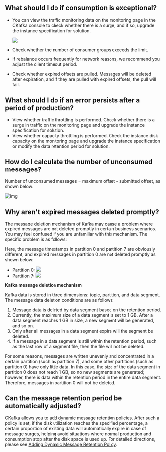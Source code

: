 ## What should I do if consumption is exceptional?

- You can view the traffic monitoring data on the monitoring page in the CKafka console to check whether there is a surge, and if so, upgrade the instance specification for solution.

  ![](https://main.qcloudimg.com/raw/a5ef5e5067c265073ef8cb0c07960461.png)

- Check whether the number of consumer groups exceeds the limit.

- If rebalance occurs frequently for network reasons, we recommend you adjust the client timeout period.

- Check whether expired offsets are pulled. Messages will be deleted after expiration, and if they are pulled with expired offsets, the pull will fail.

## What should I do if an error persists after a period of production?

- View whether traffic throttling is performed. Check whether there is a surge in traffic on the monitoring page and upgrade the instance specification for solution.
- View whether capacity throttling is performed. Check the instance disk capacity on the monitoring page and upgrade the instance specification or modify the data retention period for solution.

## How do I calculate the number of unconsumed messages?

Number of unconsumed messages = maximum offset - submitted offset, as shown below:

![img](https://main.qcloudimg.com/raw/05c88d97f36784e5f83c08b24e229265.png)



## Why aren't expired messages deleted promptly?

The message deletion mechanism of Kafka may cause a problem where expired messages are not deleted promptly in certain business scenarios. You may feel confused if you are unfamiliar with this mechanism. The specific problem is as follows:

Here, the message timestamps in partition 0 and partition 7 are obviously different, and expired messages in partition 0 are not deleted promptly as shown below:
- Partition 0:
![](https://main.qcloudimg.com/raw/15259a044edd174cbe609a9a95e43ea2.png)
- Partition 7:
![](https://main.qcloudimg.com/raw/bda384e0ed20e043f9416481e6d6d2a5.png)

**Kafka message deletion mechanism**

Kafka data is stored in three dimensions: topic, partition, and data segment. The message data deletion conditions are as follows:

1. Message data is deleted by data segment based on the retention period.
2. Currently, the maximum size of a data segment is set to 1 GB. After a data segment reaches 1 GB in size, a new segment will be generated, and so on.
3. Only after all messages in a data segment expire will the segment be deleted.
4. If a message in a data segment is still within the retention period, such as the last row of a segment file, then the file will not be deleted.

For some reasons, messages are written unevenly and concentrated in a certain partition (such as partition 7), and some other partitions (such as partition 0) have only little data. In this case, the size of the data segment in partition 0 does not reach 1 GB, so no new segments are generated; however, there is data within the retention period in the entire data segment. Therefore, messages in partition 0 will not be deleted.



## Can the message retention period be automatically adjusted?

CKafka allows you to add dynamic message retention policies. After such a policy is set, if the disk utilization reaches the specified percentage, a certain proportion of existing data will automatically expire in case of message surges, helping avoid situations where normal production and consumption stop after the disk space is used up. For detailed directions, please see [Adding Dynamic Message Retention Policy](https://intl.cloud.tencent.com/document/product/597/40211).
